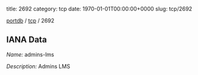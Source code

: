 title: 2692
category: tcp
date: 1970-01-01T00:00:00+0000
slug: tcp/2692

[portdb](/) / [tcp](/category/tcp.html) / 2692


## IANA Data

_Name:_ admins-lms

_Description:_ Admins LMS

